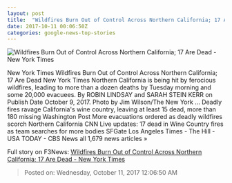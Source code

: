 ```yaml
---
layout: post
title:  "Wildfires Burn Out of Control Across Northern California; 17 Are Dead - New York Times"
date: 2017-10-11 00:06:50Z
categories: google-news-top-stories
---
```


![Wildfires Burn Out of Control Across Northern California; 17 Are Dead - New York Times](https://static01.nyt.com/images/2017/10/11/world/11XP-fires2/11XP-fires2-facebookJumbo.jpg)

New York Times Wildfires Burn Out of Control Across Northern California; 17 Are Dead New York Times Northern California is being hit by ferocious wildfires, leading to more than a dozen deaths by Tuesday morning and some 20,000 evacuees. By ROBIN LINDSAY and SARAH STEIN KERR on Publish Date October 9, 2017. Photo by Jim Wilson/The New York ... Deadly fires ravage California's wine country, leaving at least 15 dead, more than 180 missing Washington Post More evacuations ordered as deadly wildfires scorch Northern California CNN Live updates: 17 dead in Wine Country fires as team searches for more bodies SFGate Los Angeles Times - The Hill - USA TODAY - CBS News all 1,679 news articles »


Full story on F3News: [Wildfires Burn Out of Control Across Northern California; 17 Are Dead - New York Times](http://www.f3nws.com/n/VZBFJC)

> Posted on: Wednesday, October 11, 2017 12:06:50 AM
